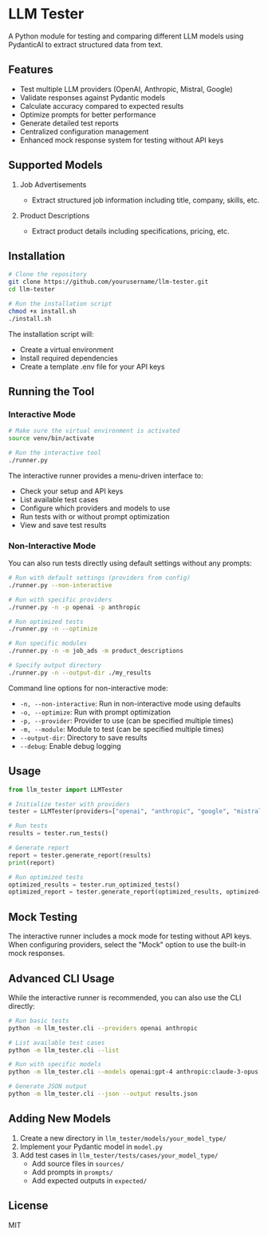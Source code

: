# LLM Tester

A Python module for testing and comparing different LLM models using PydanticAI to extract structured data from text. 

## Features

- Test multiple LLM providers (OpenAI, Anthropic, Mistral, Google)
- Validate responses against Pydantic models
- Calculate accuracy compared to expected results
- Optimize prompts for better performance
- Generate detailed test reports
- Centralized configuration management
- Enhanced mock response system for testing without API keys

## Supported Models

1. Job Advertisements
   - Extract structured job information including title, company, skills, etc.

2. Product Descriptions
   - Extract product details including specifications, pricing, etc.

## Installation

```bash
# Clone the repository
git clone https://github.com/yourusername/llm-tester.git
cd llm-tester

# Run the installation script
chmod +x install.sh
./install.sh
```

The installation script will:
- Create a virtual environment
- Install required dependencies
- Create a template .env file for your API keys

## Running the Tool

### Interactive Mode

```bash
# Make sure the virtual environment is activated
source venv/bin/activate

# Run the interactive tool
./runner.py
```

The interactive runner provides a menu-driven interface to:
- Check your setup and API keys
- List available test cases
- Configure which providers and models to use
- Run tests with or without prompt optimization
- View and save test results

### Non-Interactive Mode

You can also run tests directly using default settings without any prompts:

```bash
# Run with default settings (providers from config)
./runner.py --non-interactive

# Run with specific providers
./runner.py -n -p openai -p anthropic

# Run optimized tests
./runner.py -n --optimize

# Run specific modules
./runner.py -n -m job_ads -m product_descriptions

# Specify output directory
./runner.py -n --output-dir ./my_results
```

Command line options for non-interactive mode:
- `-n, --non-interactive`: Run in non-interactive mode using defaults
- `-o, --optimize`: Run with prompt optimization
- `-p, --provider`: Provider to use (can be specified multiple times)
- `-m, --module`: Module to test (can be specified multiple times)
- `--output-dir`: Directory to save results
- `--debug`: Enable debug logging

## Usage

```python
from llm_tester import LLMTester

# Initialize tester with providers
tester = LLMTester(providers=["openai", "anthropic", "google", "mistral"])

# Run tests
results = tester.run_tests()

# Generate report
report = tester.generate_report(results)
print(report)

# Run optimized tests
optimized_results = tester.run_optimized_tests()
optimized_report = tester.generate_report(optimized_results, optimized=True)
```

## Mock Testing

The interactive runner includes a mock mode for testing without API keys. When configuring providers, select the "Mock" option to use the built-in mock responses.

## Advanced CLI Usage

While the interactive runner is recommended, you can also use the CLI directly:

```bash
# Run basic tests
python -m llm_tester.cli --providers openai anthropic

# List available test cases
python -m llm_tester.cli --list

# Run with specific models
python -m llm_tester.cli --models openai:gpt-4 anthropic:claude-3-opus

# Generate JSON output
python -m llm_tester.cli --json --output results.json
```

## Adding New Models

1. Create a new directory in `llm_tester/models/your_model_type/`
2. Implement your Pydantic model in `model.py`
3. Add test cases in `llm_tester/tests/cases/your_model_type/`
   - Add source files in `sources/`
   - Add prompts in `prompts/`
   - Add expected outputs in `expected/`

## License

MIT
